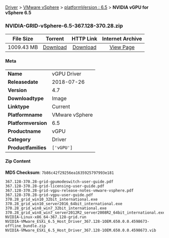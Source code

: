 
[Driver](/README.md)  >  [VMware vSphere](/index/Driver/VMware_vSphere.md)  >  [platformVersion : 6.5](/index/Driver/VMware_vSphere/6.5.md)  >  **NVIDIA vGPU for vSphere 6.5**


### NVIDIA-GRID-vSphere-6.5-367.128-370.28.zip

| **File Size** | **Torrent**  | **HTTP Link** | **Internet Archive** |
|:-------------:|:------------:|:-------------:|:--------------------:|
| 1009.43 MB |  [Download](https://archive.org/download/nvgpu_NVIDIA-GRID-vSphere-6.5-367.128-370.28.zip_do5e56zz/nvgpu_NVIDIA-GRID-vSphere-6.5-367.128-370.28.zip_do5e56zz_archive.torrent)       | [Download](https://archive.org/compress/nvgpu_NVIDIA-GRID-vSphere-6.5-367.128-370.28.zip_do5e56zz) | [View Page](https://archive.org/details/nvgpu_NVIDIA-GRID-vSphere-6.5-367.128-370.28.zip_do5e56zz)       |

#### Meta

<table>
<tr><td><strong>Name</strong></td><td>vGPU Driver</td></tr>
<tr><td><strong>Releasedate</strong></td><td>2018-07-26</td></tr>
<tr><td><strong>Version</strong></td><td>4.7</td></tr>
<tr><td><strong>Downloadtype</strong></td><td>Image</td></tr>
<tr><td><strong>Linktype</strong></td><td>Current</td></tr>
<tr><td><strong>Platformname</strong></td><td>VMware vSphere</td></tr>
<tr><td><strong>Platformversion</strong></td><td>6.5</td></tr>
<tr><td><strong>Productname</strong></td><td>vGPU</td></tr>
<tr><td><strong>Category</strong></td><td>Driver</td></tr>
<tr><td><strong>Productfamilies</strong></td><td><code>['vGPU']</code></td></tr>
</table>

#### Zip Content

**MD5 Checksum**: `7b86c42f29256ea1635925797993e181`

```text
367.128-370.28-grid-gpumodeswitch-user-guide.pdf
367.128-370.28-grid-licensing-user-guide.pdf
367.128-370.28-grid-vgpu-release-notes-vmware-vsphere.pdf
367.128-370.28-grid-vgpu-user-guide.pdf
370.28_grid_win10_32bit_international.exe
370.28_grid_win10_server2016_64bit_international.exe
370.28_grid_win8_win7_32bit_international.exe
370.28_grid_win8_win7_server2012R2_server2008R2_64bit_international.exe
NVIDIA-Linux-x86_64-367.128-grid.run
NVIDIA-VMware_ESXi_6.5_Host_Driver_367.128-1OEM.650.0.0.4598673-offline_bundle.zip
NVIDIA-VMware_ESXi_6.5_Host_Driver_367.128-1OEM.650.0.0.4598673.vib
```